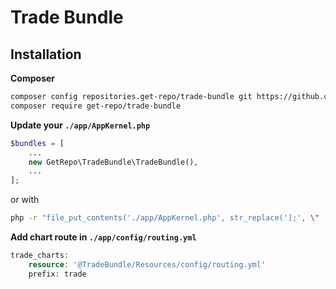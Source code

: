 # Trade Bundle

## Installation


**Composer**
```bash
composer config repositories.get-repo/trade-bundle git https://github.com/get-repo/trade-bundle
composer require get-repo/trade-bundle
```


**Update your `./app/AppKernel.php`**
```php
$bundles = [
    ...
    new GetRepo\TradeBundle\TradeBundle(),
    ...
];
```
or with
```bash
php -r "file_put_contents('./app/AppKernel.php', str_replace('];', \"    new GetRepo\TradeBundle\TradeBundle(),\n        ];\", file_get_contents('./app/AppKernel.php')));"
```


**Add chart route in `./app/config/routing.yml`**
```php
trade_charts:
    resource: '@TradeBundle/Resources/config/routing.yml'
    prefix: trade
```
